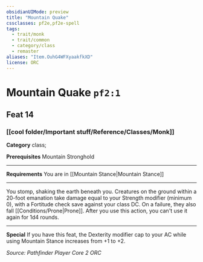 ```yaml
---
obsidianUIMode: preview
title: "Mountain Quake"
cssclasses: pf2e,pf2e-spell
tags:
  - trait/monk
  - trait/common
  - category/class
  - remaster
aliases: "Item.OuhG4WFXyaakfkXD"
license: ORC
---
```

# Mountain Quake `pf2:1`
## Feat 14
### [[cool folder/Important stuff/Reference/Classes/Monk]]

**Category** class; 



**Prerequisites** Mountain Stronghold
* * *
**Requirements** You are in [[Mountain Stance|Mountain Stance]]

* * *

You stomp, shaking the earth beneath you. Creatures on the ground within a 20-foot emanation take damage equal to your Strength modifier (minimum 0), with a Fortitude check save against your class DC. On a failure, they also fall [[Conditions/Prone|Prone]]. After you use this action, you can't use it again for 1d4 rounds.

* * *

**Special** If you have this feat, the Dexterity modifier cap to your AC while using Mountain Stance increases from +1 to +2.

*Source: Pathfinder Player Core 2*
*ORC*